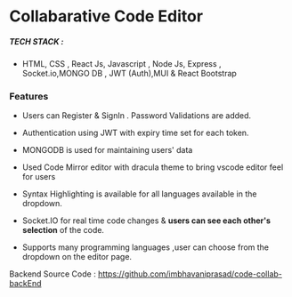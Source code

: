 # Collabarative Code Editor

##### TECH STACK :

- HTML, CSS , React Js, Javascript , Node Js, Express , Socket.io,MONGO DB , JWT (Auth),MUI & React Bootstrap

### Features

- Users can Register & SignIn . Password Validations are added.

- Authentication using JWT with expiry time set for each token.

- MONGODB is used for maintaining users' data

- Used Code Mirror editor with dracula theme to bring vscode editor feel for users

- Syntax Highlighting is available for all languages available in the dropdown.

- Socket.IO for real time code changes & **users can see each other's selection** of the code.

- Supports many programming languages ,user can choose from the dropdown on the editor page.

Backend Source Code : https://github.com/imbhavaniprasad/code-collab-backEnd
